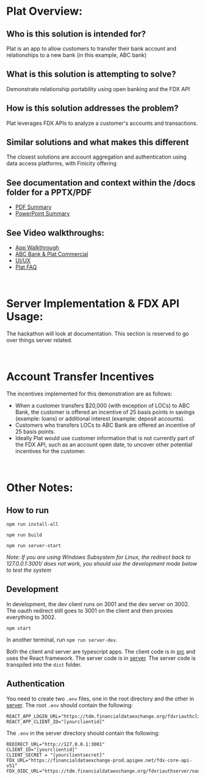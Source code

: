 # Plat Overview:

## Who is this solution is intended for?
Plat is an app to allow customers to transfer their bank account and relationships to a new bank (in this example, ABC bank)

## What is this solution is attempting to solve?
Demonstrate relationship portability using open banking and the FDX API

## How is this solution addresses the problem?
Plat leverages FDX APIs to analyze a customer's accounts and transactions. 

## Similar solutions and what makes this different
The closest solutions are account aggregation and authentication using data access platforms, with Finicity offering

## See documentation and context within the /docs folder for a PPTX/PDF
* [PDF Summary](./docs/Plat-Hackathon-Preparation-Materials-2023-01-24-v5.pdf)
* [PowerPoint Summary](./docs/Plat-Hackathon-Preparation-Materials-2023-01-24-v5.pptx)

## See Video walkthroughs:
* [App Walkthrough](https://www.youtube.com/watch?v=cPhDvuCNGvo)
* [ABC Bank & Plat Commercial](https://youtu.be/md3jtd6pEsc)
* [UI/UX](https://youtu.be/ZNsTHpsd-z8)
* [Plat FAQ](https://www.youtube.com/watch?v=CNbxhfprD38)


<br>

# Server Implementation & FDX API Usage:
The hackathon will look at documentation. This section is reserved to go over things server related.

<br>

# Account Transfer Incentives
The incentives implemented for this demonstration are as follows:
- When a customer transfers $20,000 (with exception of LOCs) to ABC Bank, the customer is offered an incentive of 25 basis points in savings (example: loans) or additional interest (example: deposit accounts). 
- Customers who transfers LOCs to ABC Bank are offered an incentive of 25 basis points.
- Ideally Plat would use customer information that is not currently part of the FDX API, such as an account open date, to uncover other potential incentives for the customer.


<br>

# Other Notes:

## How to run

`npm run install-all`

`npm run build`

`npm run server-start`

*Note: If you are using Windows Subsystem for Linux, the redirect back to 127.0.0.1:3001/ does not work, you should use the development mode below to test the system*

## Development

In development, the dev client runs on 3001 and the dev server on 3002.  The oauth redirect still goes to 3001 on the client and then proxies everything to 3002.

`npm start`

In another terminal, run `npm run server-dev`.

Both the client and server are typescript apps. The client code is in [src](./src) and uses the React framework.  The server code is in [server](./server).  The server code is transpiled into the `dist` folder.   

## Authentication

You need to create two `.env` files, one in the root directory and the other in [server](./server).  The root `.env` should contain the following:

```
REACT_APP_LOGIN_URL="https://tdm.financialdataexchange.org/fdxriauthclient/app/connect"
REACT_APP_CLIENT_ID="[yourclientid]"
```

The `.env` in the server directory should contain the following:

```
REDIRECT_URL="http://127.0.0.1:3001"
CLIENT_ID="[yourclientid]"
CLIENT_SECRET = "[yourclientsecret]"
FDX_URL="https://financialdataexchange-prod.apigee.net/fdx-core-api-v51"
FDX_OIDC_URL="https://tdm.financialdataexchange.org/fdxriauthserver/oauth2/token"
```
